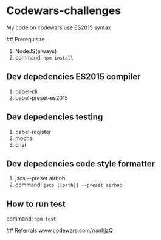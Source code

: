 # Codewars-challenges
My code on codewars use ES2015 syntax

‪## Prerequisite
1. NodeJS(always)
2. command: `npm install`

## Dev depedencies ES2015 compiler
1. babel-cli
2. babel-preset-es2015

## Dev depedencies testing
1. babel-register
2. mocha
3. chai

## Dev depedencies code style formatter
1. jscs --preset airbnb
2. command: `jscs [[path]] --preset airbnb`

## How to run test
command: `npm test`

‪## Referrals‬
www.codewars.com/r/snhjzQ